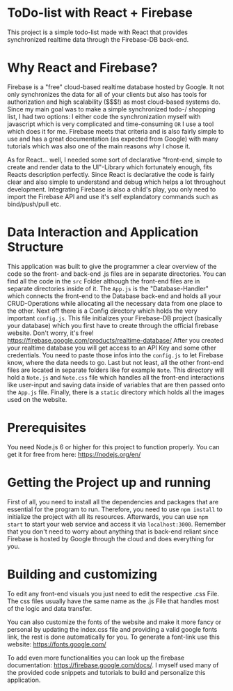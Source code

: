 # ToDo-list with React + Firebase
This project is a simple todo-list made with React that provides synchronized realtime data through the Firebase-DB back-end.

# Why React and Firebase?
Firebase is a "free" cloud-based realtime database hosted by Google. It not only synchronizes the data for all of your clients but also has tools for authorization and high scalability ($$$!) as most cloud-based systems do. Since my main goal was to make a simple synchronized todo-/ shopping list, I had two options: I either code the synchronization myself with javascript which is very complicated and time-consuming ```OR``` I use a tool which does it for me. Firebase meets that criteria and is also fairly simple to use and has a great documentation (as expected from Google) with many tutorials which was also one of the main reasons why I chose it.

As for React... well, I needed some sort of declarative "front-end, simple to create and render data to the UI"-Library which fortunately enough, fits Reacts description perfectly. Since React is declarative the code is fairly clear and also simple to understand and debug which helps a lot throughout development. Integrating Firebase is also a child's play, you only need to import the Firebase API and use it's self explandatory commands such as bind/push/pull etc. 

# Data Interaction and Application Structure
This application was built to give the programmer a clear overview of the code so the front- and back-end .js files are in separate directories. You can find all the code in the ```src``` Folder although the front-end files are in separate directories inside of it. The ```App.js``` is the "Database-Handler" which connects the front-end to the Database back-end and holds all your CRUD-Operations while allocating all the necessary data from one place to the other. Next off there is a Config directory which holds the very important ```config.js```. This file initializes your Firebase-DB project (basically your database) which you first have to create through the official firebase website. Don't worry, it's free! https://firebase.google.com/products/realtime-database/ After you created your realtime database you will get access to an API Key and some other credentials. You need to paste those infos into the ```config.js``` to let Firebase know, where the data needs to go. Last but not least, all the other front-end files are located in separate folders like for example ```Note```. This directory will hold a ```Note.js``` and ```Note.css``` file which handles all the front-end interactions like user-input and saving data inside of variables that are then passed onto the ```App.js``` file. Finally, there is a ```static``` directory which holds all the images used on the website.

# Prerequisites
You need Node.js 6 or higher for this project to function properly. You can get it for free from here: https://nodejs.org/en/

# Getting the Project up and running
First of all, you need to install all the dependencies and packages that are essential for the program to run. Therefore, you need to use  ```npm install``` to initialize the project with all its resources. Afterwards, you can use ```npm start``` to start your web service and access it via ```localhost:3000```. Remember that you don't need to worry about anything that is back-end reliant since Firebase is hosted by Google through the cloud and does everything for you.

# Building and customizing
To edit any front-end visuals you just need to edit the respective .css File. The css files usually have the same name as the .js File that handles most of the logic and data transfer.

You can also customize the fonts of the website and make it more fancy or personal by updating the index.css file and providing a valid google fonts link, the rest is done automatically for you. To generate a font-link use this website: https://fonts.google.com/

To add even more functionalities you can look up the firebase documentation: https://firebase.google.com/docs/. I myself used many of the provided code snippets and tutorials to build and personalize this application.
